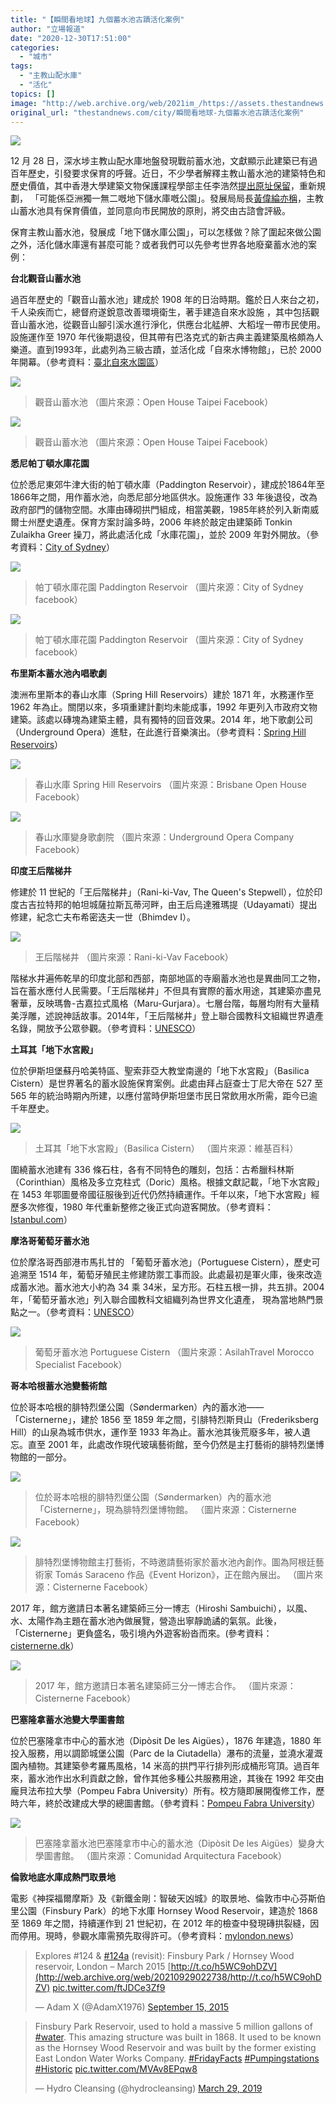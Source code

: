 ```yaml
---
title: "【瞬間看地球】九個蓄水池古蹟活化案例"
author: "立場報道"
date: "2020-12-30T17:51:00"
categories:
  - "城市"
tags:
  - "主教山配水庫"
  - "活化"
topics: []
image: "http://web.archive.org/web/2021im_/https://assets.thestandnews.com/media/photos/20201230-05_47KsF_X9XLG7L.png"
original_url: "thestandnews.com/city/瞬間看地球-九個蓄水池古蹟活化案例"
---
```

![](http://web.archive.org/web/2021im_/https://assets.thestandnews.com/media/photos/20201230-05_47KsF_X9XLG7L.png)

12 月 28 日，深水埗主教山配水庫地盤發現戰前蓄水池，文獻顯示此建築已有過百年歷史，引發要求保育的呼聲。近日，不少學者解釋主教山蓄水池的建築特色和歷史價值，其中香港大學建築文物保護課程學部主任李浩然[提出原址保留](../../culture/%E4%B8%BB%E6%95%99%E5%B1%B1%E9%85%8D%E6%B0%B4%E5%BA%AB-%E6%B8%AF%E5%A4%A7%E5%AD%B8%E8%80%85-%E6%9B%BE%E5%B0%8D%E5%85%A8%E4%B9%9D%E9%BE%8D%E4%BE%9B%E6%B0%B4%E6%9C%89%E9%87%8D%E8%A6%81%E8%B2%A2%E7%8D%BB-%E5%8F%AF%E6%88%90%E4%BA%9E%E6%B4%B2%E7%8D%A8%E4%B8%80%E7%84%A1%E4%BA%8C%E9%85%8D%E6%B0%B4%E5%BA%AB%E5%85%AC%E5%9C%92/)，重新規劃， 「可能係亞洲獨一無二嘅地下儲水庫嘅公園」。發展局局長[黃偉綸亦稱](../../society/%E4%B8%BB%E6%95%99%E5%B1%B1%E9%85%8D%E6%B0%B4%E5%BA%AB-%E9%BB%83%E5%81%89%E7%B6%B8%E7%9B%BC%E5%8F%A4%E8%A9%BB%E6%9C%83%E4%BE%86%E5%B9%B4-3-%E6%9C%88%E8%A9%95%E7%B4%9A-%E4%B9%8B%E5%89%8D%E7%9D%87%E5%94%94%E5%88%B0%E9%87%8D%E8%A6%81%E6%80%A7-%E4%BB%8A%E6%97%A5%E7%9D%87%E5%88%B0-%E9%87%8D%E7%94%B3%E4%B8%8D%E5%88%97%E6%9A%AB%E5%AE%9A%E5%8F%A4%E8%B9%9F/)，主教山蓄水池具有保育價值，並同意向市民開放的原則，將交由古諮會評級。

保育主教山蓄水池，發展成「地下儲水庫公園」，可以怎樣做？除了圍起來做公園之外，活化儲水庫還有甚麼可能？或者我們可以先參考世界各地廢棄蓄水池的案例：

**台北觀音山蓄水池**

過百年歷史的「觀音山蓄水池」建成於 1908 年的日治時期。鑑於日人來台之初，千人染疾而亡，總督府遂銳意改善環境衛生，著手建造自來水設施 ，其中包括觀音山蓄水池，從觀音山腳引溪水進行淨化，供應台北艋舺、大稻埕一帶市民使用。設施運作至 1970 年代後期退役，但其帶有巴洛克式的新古典主義建築風格頗為人樂道。直到1993年，此處列為三級古蹟，並活化成「自來水博物館」，已於 2000年開幕。（參考資料：[臺北自來水園區](http://web.archive.org/web/20210929022738/https://waterpark.water.gov.taipei/cp.aspx?n=0873D01E4124E52B)）

![](http://web.archive.org/web/2021im_/https://assets.thestandnews.com/media/photos/E8A780E99FB3E5B1B1E89384E6B0B4E6B1A01_oRDoV_Ga9qPrJ.jpg)
> 觀音山蓄水池 （圖片來源：Open House Taipei Facebook）

![](http://web.archive.org/web/2021im_/https://assets.thestandnews.com/media/photos/E8A780E99FB3E5B1B1E89384E6B0B4E6B1A02_nZSwa_lh2EaAY.jpg)
> 觀音山蓄水池 （圖片來源：Open House Taipei Facebook）

**悉尼帕丁頓水庫花園**

位於悉尼東郊牛津大街的帕丁頓水庫（Paddington Reservoir），建成於1864年至1866年之間，用作蓄水池，向悉尼部分地區供水。設施運作 33 年後退役，改為政府部門的儲物空間。水庫由磚砌拱門組成，相當美觀，1985年終於列入新南威爾士州歷史遺產。保育方案討論多時，2006 年終於敲定由建築師 Tonkin Zulaikha Greer 操刀，將此處活化成「水庫花園」，並於 2009 年對外開放。（參考資料：[City of Sydney](http://web.archive.org/web/20210929022738/https://www.cityofsydney.nsw.gov.au/histories-local-parks-playgrounds/history-paddington-reservoir-gardens#:~:text=The%20reservoir%20was%20part%20of,Hills%2C%20both%20designed%20in%201857.)）

![](http://web.archive.org/web/2021im_/https://assets.thestandnews.com/media/photos/Paddington20Reservoir01_PT8ch_qJASD5H.jpg)
> 帕丁頓水庫花園 Paddington Reservoir （圖片來源：City of Sydney facebook）

![](http://web.archive.org/web/2021im_/https://assets.thestandnews.com/media/photos/Paddington20Reservoir02_o7pED_Fxu3O7o.jpg)
> 帕丁頓水庫花園 Paddington Reservoir （圖片來源：City of Sydney facebook）

**布里斯本蓄水池內唱歌劇**

澳洲布里斯本的春山水庫（Spring Hill Reservoirs）建於 1871 年，水務運作至 1962 年為止。關閉以來，多項重建計劃均未能成事，1992 年更列入市政府文物建築。該處以磚塊為建築主體，具有獨特的回音效果。2014 年，地下歌劇公司（Underground Opera）進駐，在此進行音樂演出。（參考資料：[Spring Hill Reservoirs](http://web.archive.org/web/20210929022738/http://thereservoir.events/)）

![](http://web.archive.org/web/2021im_/https://assets.thestandnews.com/media/photos/Spring20Hill20Reservoirs01_shdyh_G58IPHm.jpg)
> 春山水庫 Spring Hill Reservoirs （圖片來源：Brisbane Open House Facebook）

![](http://web.archive.org/web/2021im_/https://assets.thestandnews.com/media/photos/Spring20Hill20Reservoirs02_GpUaD_UiUa6DR.jpg)
> 春山水庫變身歌劇院 （圖片來源：Underground Opera Company Facebook）

**印度王后階梯井**

修建於 11 世紀的「王后階梯井」（Rani-ki-Vav, The Queen's Stepwell），位於印度古吉拉特邦的帕坦城薩拉斯瓦蒂河畔，由王后烏達雅瑪提（Udayamati）提出修建，紀念亡夫布希密迭夫一世（Bhimdev I）。

![](http://web.archive.org/web/2021im_/https://assets.thestandnews.com/media/photos/Rani-ki-Vav1_42FO0_VoRltfk.jpg)
> 王后階梯井 （圖片來源：Rani-ki-Vav Facebook）

階梯水井遍佈乾旱的印度北部和西部，南部地區的寺廟蓄水池也是異曲同工之物，旨在蓄水應付人民需要。「王后階梯井」不但具有實際的蓄水用途，其建築亦盡見奢華，反映瑪魯-古嘉拉式風格（Maru-Gurjara）。七層台階，每層均附有大量精美浮雕，述說神話故事。2014年，「王后階梯井」登上聯合國教科文組織世界遺產名錄，開放予公眾參觀。（參考資料：[UNESCO](http://web.archive.org/web/20210929022738/https://whc.unesco.org/en/list/922/)）

**土耳其「地下水宮殿」**

位於伊斯坦堡蘇丹哈美特區、聖索菲亞大教堂南邊的「地下水宮殿」（Basilica Cistern）是世界著名的蓄水設施保育案例。此處由拜占庭查士丁尼大帝在 527 至 565 年的統治時期內所建，以應付當時伊斯坦堡市民日常飲用水所需，距今已逾千年歷史。

![](http://web.archive.org/web/2021im_/https://assets.thestandnews.com/media/photos/Basilica20Cistern1_N637P_ZyZMjFo.jpeg)
> 土耳其「地下水宮殿」（Basilica Cistern） （圖片來源：維基百科）

圍繞蓄水池建有 336 條石柱，各有不同特色的雕刻，包括：古希臘科林斯（Corinthian）風格及多立克柱式（Doric）風格。根據文獻記載，「地下水宮殿」在 1453 年鄂圖曼帝國征服後到近代仍然持續運作。千年以來，「地下水宮殿」經歷多次修復，1980 年代重新整修之後正式向遊客開放。（參考資料：[Istanbul.com](http://web.archive.org/web/20210929022738/https://istanbul.com/blog/story-of-basilica-cistern/#:~:text=Basilica%20Cistern%20was%20built%20by,of%20almost%20one%20thousands%20meters)）

**摩洛哥葡萄牙蓄水池**

位於摩洛哥西部港市馬扎甘的 「葡萄牙蓄水池」（Portuguese Cistern），歷史可追溯至 1514 年，葡萄牙殖民主修建防禦工事而設。此處最初是軍火庫，後來改造成蓄水池。蓄水池大小約為 34 乘 34米，呈方形。石柱五根一排，共五排。2004年，「葡萄牙蓄水池」列入聯合國教科文組織列為世界文化遺產， 現為當地熱門景點之一。（參考資料：[UNESCO](http://web.archive.org/web/20210929022738/https://www.atlasobscura.com/places/portuguese-cistern-of-el-jadida)）

![](http://web.archive.org/web/2021im_/https://assets.thestandnews.com/media/photos/Portuguese20Cistern_8PaHd_RQVZtBL.jpg)
> 葡萄牙蓄水池 Portuguese Cistern （圖片來源：AsilahTravel Morocco Specialist Facebook）

**哥本哈根蓄水池變藝術館**

位於哥本哈根的腓特烈堡公園（Søndermarken）內的蓄水池——「Cisternerne」，建於 1856 至 1859 年之間，引腓特烈斯貝山（Frederiksberg Hill）的山泉為城市供水，運作至 1933 年為止。蓄水池其後荒廢多年，被人遺忘。直至 2001 年，此處改作現代玻璃藝術館，至今仍然是主打藝術的腓特烈堡博物館的一部分。

![](http://web.archive.org/web/2021im_/https://assets.thestandnews.com/media/photos/Cisternerne_ulWtV_lfc1iGN.png)
> 位於哥本哈根的腓特烈堡公園（Søndermarken）內的蓄水池「Cisternerne」，現為腓特烈堡博物館。 （圖片來源：Cisternerne Facebook）

![](http://web.archive.org/web/2021im_/https://assets.thestandnews.com/media/photos/Cisternerne2_8cpgb_5kZep3U.jpg)
> 腓特烈堡博物館主打藝術，不時邀請藝術家於蓄水池內創作。圖為阿根廷藝術家 Tomás Saraceno 作品《Event Horizon》，正在館內展出。 （圖片來源：Cisternerne Facebook）

2017 年，館方邀請日本著名建築師三分一博志（Hiroshi Sambuichi），以風、水、太陽作為主題在蓄水池內做展覽，營造出寧靜詭譎的氣氛。此後，「Cisternerne」更負盛名，吸引境內外遊客紛沓而來。(參考資料：[cisternerne.dk](http://web.archive.org/web/20210929022738/https://cisternerne.dk/en/om-cisternerne/historien/#:~:text=Cisternerne%20is%20an%20old%20waterreservoir,the%20very%20flat%20Danish%20capital.)）

![](http://web.archive.org/web/2021im_/https://assets.thestandnews.com/media/photos/Hiroshi_XLzib_pKbk4Yi.jpg)
> 2017 年，館方邀請日本著名建築師三分一博志合作。 （圖片來源：Cisternerne Facebook）

**巴塞隆拿蓄水池變大學圖書館**

位於巴塞隆拿市中心的蓄水池（Dipòsit De les Aigües），1876 年建造，1880 年投入服務，用以調節城堡公園（Parc de la Ciutadella）瀑布的流量，並澆水灌溉園內植物。其建築參考羅馬風格，14 米高的拱門平行排列形成桶形穹頂。過百年來，蓄水池作出水利貢獻之餘，曾作其他多種公共服務用途，其後在 1992 年交由龐貝法布拉大學（Pompeu Fabra University）所有。校方隨即展開復修工作，歷時六年，終於改建成大學的總圖書館。（參考資料：[Pompeu Fabra University](http://web.archive.org/web/20210929022738/https://www.upf.edu/web/campus/historia-del-diposit-de-les-aigues)）

![](http://web.archive.org/web/2021im_/https://assets.thestandnews.com/media/photos/Comunidad20Arquitectura_Qfy52_tDJWcXc.jpg)
> 巴塞隆拿蓄水池巴塞隆拿市中心的蓄水池（Dipòsit De les Aigües）變身大學圖書館。 （圖片來源：Comunidad Arquitectura Facebook）

**倫敦地底水庫成熱門取景地**

電影《神探福爾摩斯》及《新鐵金剛：智破天凶城》的取景地、倫敦市中心芬斯伯里公園（Finsbury Park）的地下水庫 Hornsey Wood Reservoir，建造於 1868 至 1869 年之間，持續運作到 21 世紀初，在 2012 年的檢查中發現磚拱裂縫，因而停用。現時，參觀水庫需預先取得許可。（參考資料：[mylondon.news](http://web.archive.org/web/20210929022738/https://www.mylondon.news/news/north-london-news/inside-secret-london-underground-reservoir-16245724)）

> Explores #124 & [#124a](http://web.archive.org/web/20210929022738/https://twitter.com/hashtag/124a?src=hash&ref_src=twsrc%5Etfw) (revisit): Finsbury Park / Hornsey Wood reservoir, London – March 2015 [http://t.co/h5WC9ohDZV](http://web.archive.org/web/20210929022738/http://t.co/h5WC9ohDZV) [pic.twitter.com/ftJDCe3Zf9](http://web.archive.org/web/20210929022738/http://t.co/ftJDCe3Zf9)
> 
> — Adam X (@AdamX1976) [September 15, 2015](http://web.archive.org/web/20210929022738/https://twitter.com/AdamX1976/status/643850660811796480?ref_src=twsrc%5Etfw)

> Finsbury Park Reservoir, used to hold a massive 5 million gallons of [#water](http://web.archive.org/web/20210929022738/https://twitter.com/hashtag/water?src=hash&ref_src=twsrc%5Etfw). This amazing structure was built in 1868. It used to be known as the Hornsey Wood Reservoir and was built by the former existing East London Water Works Company. [#FridayFacts](http://web.archive.org/web/20210929022738/https://twitter.com/hashtag/FridayFacts?src=hash&ref_src=twsrc%5Etfw) [#Pumpingstations](http://web.archive.org/web/20210929022738/https://twitter.com/hashtag/Pumpingstations?src=hash&ref_src=twsrc%5Etfw) [#Historic](http://web.archive.org/web/20210929022738/https://twitter.com/hashtag/Historic?src=hash&ref_src=twsrc%5Etfw) [pic.twitter.com/MVAv8EPqw8](http://web.archive.org/web/20210929022738/https://t.co/MVAv8EPqw8)
> 
> — Hydro Cleansing (@hydrocleansing) [March 29, 2019](http://web.archive.org/web/20210929022738/https://twitter.com/hydrocleansing/status/1111596375639240704?ref_src=twsrc%5Etfw)